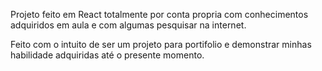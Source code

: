 Projeto feito em React totalmente por conta propria com conhecimentos adquiridos em aula e com algumas pesquisar na internet.

Feito com o intuito de ser um projeto para portifolio e demonstrar minhas habilidade adquiridas até o presente momento.